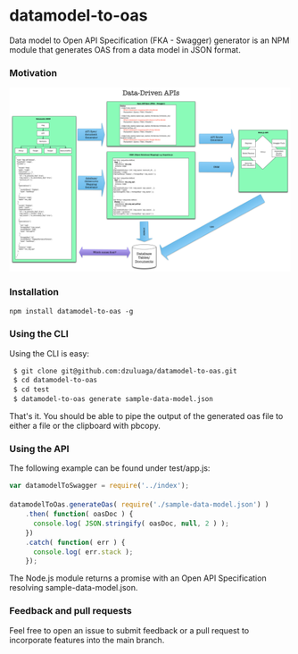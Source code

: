 # datamodel-to-oas
Data model to Open API Specification (FKA - Swagger) generator is an NPM module that generates OAS from a data model in JSON format.

### Motivation

![Data-Driven APIs](./images/data-driven-apis-oas.png "Data-Driven APIs")

### Installation

```
npm install datamodel-to-oas -g
```

### Using the CLI
Using the CLI is easy:
```bash
 $ git clone git@github.com:dzuluaga/datamodel-to-oas.git
 $ cd datamodel-to-oas
 $ cd test
 $ datamodel-to-oas generate sample-data-model.json
```
That's it. You should be able to pipe the output of the generated oas file to either a file or the clipboard with pbcopy.

### Using the API
The following example can be found under test/app.js:  
```javascript
var datamodelToSwagger = require('../index');

datamodelToOas.generateOas( require('./sample-data-model.json') )
    .then( function( oasDoc ) {
      console.log( JSON.stringify( oasDoc, null, 2 ) );
    })
    .catch( function( err ) {
      console.log( err.stack );
    });
```
The Node.js module returns a promise with an Open API Specification resolving sample-data-model.json.

### Feedback and pull requests

Feel free to open an issue to submit feedback or a pull request to incorporate features into the main branch.